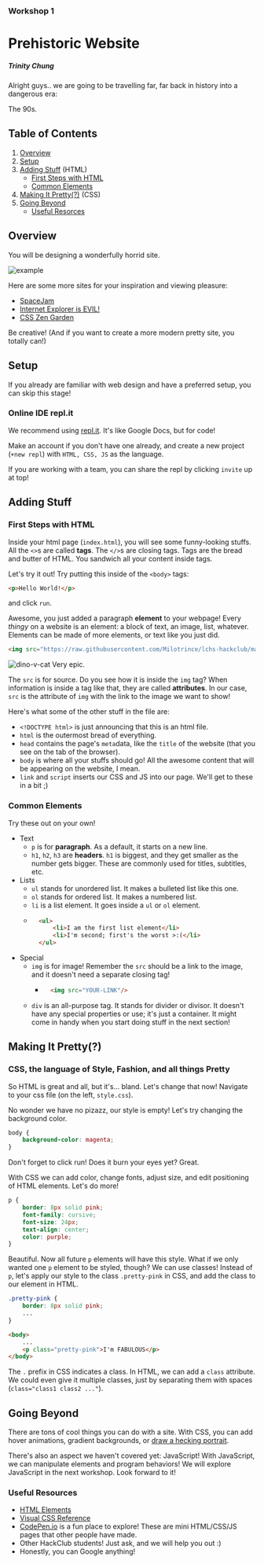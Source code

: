 ### Workshop 1
# Prehistoric Website
##### Trinity Chung

Alright guys.. we are going to be travelling far, far back in history into a dangerous era:

The 90s.


## Table of Contents
1. [Overview](##overview)
2. [Setup](##setup)
3. [Adding Stuff](##adding-stuff) (HTML)
    * [First Steps with HTML](###first-steps-with-html)
    * [Common Elements](###common-elements)
4. [Making It Pretty(?)](##making-it-pretty) (CSS)
5. [Going Beyond](##going-beyond)
    * [Useful Resorces](###useful-resources)


## Overview
You will be designing a wonderfully horrid site.

![example](./screenshot.png)

Here are some more sites for your inspiration and viewing pleasure:

* [SpaceJam](https://www.spacejam.com/archive/spacejam/movie/jam.html)
* [Internet Explorer is EVIL!](http://toastytech.com/evil/)
* [CSS Zen Garden](
http://csszengarden.com/?cssfile=https://www.brucelawson.co.uk/zen/sample.css)

Be creative! (And if you want to create a more modern pretty site, you totally can!)


## Setup
If you already are familiar with web design and have a preferred setup, you can skip this stage!

### Online IDE repl.it

We recommend using [repl.it](https://repl.it/). It's like Google Docs, but for code!

Make an account if you don't have one already, and create a new project (`+new repl`) with `HTML, CSS, JS` as the language.

If you are working with a team, you can share the repl by clicking `invite` up at top!


## Adding Stuff
### First Steps with HTML

Inside your html page (`index.html`), you will see some funny-looking stuffs. All the `<>`s are called **tags**. The `</>`s are closing tags. Tags are the bread and butter of HTML. You sandwich all your content inside tags.

Let's try it out! Try putting this inside of the `<body>` tags:
```html
<p>Hello World!</p>
```
and click `run`.

Awesome, you just added a paragraph **element** to your webpage! Every *thingy* on a website is an element: a block of text, an image, list, whatever. Elements can be made of more elements, or text like you just did.

```html
<img src="https://raw.githubusercontent.com/Milotrince/lchs-hackclub/master/workshops/1-prehistoric-website/dino-v-cat.gif"/>
```
![dino-v-cat](./dino-v-cat.gif)
Very epic.

The `src` is for source. Do you see how it is inside the `img` tag? When information is inside a tag like that, they are called **attributes**. In our case, `src` is the attribute of `img` with the link to the image we want to show!

Here's what some of the other stuff in the file are:
* `<!DOCTYPE html>` is just announcing that this is an html file.
* `html` is the outermost bread of everything.
* `head` contains the page's `meta`data, like the `title` of the website (that you see on the tab of the browser).
* `body` is where all your stuffs should go! All the awesome content that will be appearing on the website, I mean.
* `link` and `script` inserts our CSS and JS into our page. We'll get to these in a bit ;)

### Common Elements
Try these out on your own!

* Text
    * `p` is for **paragraph**. As a default, it starts on a new line.
    * `h1`, `h2`, `h3` are **headers**. `h1` is biggest, and they get smaller as the number gets bigger. These are commonly used for titles, subtitles, etc.
* Lists
    * `ul` stands for unordered list. It makes a bulleted list like this one.
    * `ol` stands for ordered list. It makes a numbered list.
    * `li` is a list element. It goes inside a `ul` or `ol` element.
    * ```html
        <ul>
            <li>I am the first list element</li>
            <li>I'm second; first's the worst >:(</li>
        </ul>
        ```
* Special
    * `img` is for image! Remember the `src` should be a link to the image, and it doesn't need a separate closing tag!
        * ```html
            <img src="YOUR-LINK"/>
          ```
    * `div` is an all-purpose tag. It stands for divider or divisor. It doesn't have any special properties or use; it's just a container. It might come in handy when you start doing stuff in the next section!


## Making It Pretty(?)
### CSS, the language of Style, Fashion, and all things Pretty

So HTML is great and all, but it's... bland. Let's change that now! Navigate to your css file (on the left, `style.css`).

No wonder we have no pizazz, our style is empty! Let's try changing the background color.
```css
body {
    background-color: magenta;
}
```

Don't forget to click run! Does it burn your eyes yet? Great.

With CSS we can add color, change fonts, adjust size, and edit positioning of HTML elements. Let's do more!
```css
p {
    border: 8px solid pink;
    font-family: cursive;
    font-size: 24px;
    text-align: center;
    color: purple;
}
```
Beautiful. Now all future `p` elements will have this style. What if we only wanted one `p` element to be styled, though? We can use classes! Instead of `p`, let's apply our style to the class `.pretty-pink` in CSS, and add the class to our element in HTML.
```css
.pretty-pink {
    border: 8px solid pink;
    ...
}
```
```html
<body>
    ...
    <p class="pretty-pink">I'm FABULOUS</p>
</body>
```
The `.` prefix in CSS indicates a class. In HTML, we can add a `class` attribute. We could even give it multiple classes, just by separating them with spaces (`class="class1 class2 ..."`).


## Going Beyond
There are tons of cool things you can do with a site. With CSS, you can add hover animations, gradient backgrounds, or [draw a hecking portrait](https://github.com/cyanharlow/purecss-francine).

There's also an aspect we haven't covered yet: JavaScript! With JavaScript, we can manipulate elements and program behaviors! We will explore JavaScript in the next workshop. Look forward to it!


### Useful Resources
* [HTML Elements](https://developer.mozilla.org/en-US/docs/Web/HTML/Element)
* [Visual CSS Reference](https://cssreference.io/)
* [CodePen.io](https://codepen.io/picks/pens/) is a fun place to explore! These are mini HTML/CSS/JS pages that other people have made.
* Other HackClub students! Just ask, and we will help you out :)
* Honestly, you can Google anything!